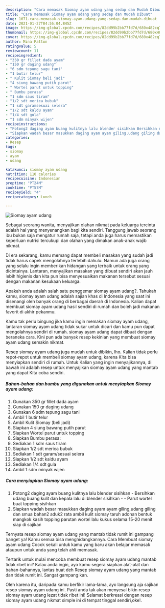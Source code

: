 ```yaml
---
description: "Cara memasak Siomay ayam udang yang sedap dan Mudah Dibuat"
title: "Cara memasak Siomay ayam udang yang sedap dan Mudah Dibuat"
slug: 1071-cara-memasak-siomay-ayam-udang-yang-sedap-dan-mudah-dibuat
date: 2021-01-27T04:56:04.845Z
image: https://img-global.cpcdn.com/recipes/82dd99b2bb77fd7d/680x482cq70/siomay-ayam-udang-foto-resep-utama.jpg
thumbnail: https://img-global.cpcdn.com/recipes/82dd99b2bb77fd7d/680x482cq70/siomay-ayam-udang-foto-resep-utama.jpg
cover: https://img-global.cpcdn.com/recipes/82dd99b2bb77fd7d/680x482cq70/siomay-ayam-udang-foto-resep-utama.jpg
author: Mina Patton
ratingvalue: 5
reviewcount: 11
recipeingredient:
- "350 gr fillet dada ayam"
- "150 gr daging udang"
- "6 sdm tepung sagu tani"
- "1 butir telur"
- " Kulit Siomay beli jadi"
- "4 siung bawang putih parut"
- " Wortel parut untuk topping"
- " Bumbu perasa"
- "1 sdm saus tiram"
- "1/2 sdt merica bubuk"
- "1 sdt garamsesuai selera"
- "1/2 sdt kaldu ayam"
- "1/4 sdt gula"
- "1 sdm minyak wijen"
recipeinstructions:
- "Potong2 daging ayam buang kulitnya lalu blender sisihkan Bersihkan udang buang kulit dan kepala lalu di blender sisihkan  Parut wortel buat topping sisihkan"
- "Siapkan wadah besar masukkan daging ayam ayam giling,udang giling dan smua bahan2 aduk2 rata ambil kulit siomay taruh adonan bentuk mangkok kasih topping parutan wortel lalu kukus selama 15-20 menit siap di sajikan"
categories:
- Resep
tags:
- siomay
- ayam
- udang

katakunci: siomay ayam udang 
nutrition: 110 calories
recipecuisine: Indonesian
preptime: "PT24M"
cooktime: "PT57M"
recipeyield: "4"
recipecategory: Lunch

---
```



![Siomay ayam udang](https://img-global.cpcdn.com/recipes/82dd99b2bb77fd7d/680x482cq70/siomay-ayam-udang-foto-resep-utama.jpg)

Sebagai seorang wanita, menyajikan olahan nikmat pada keluarga tercinta adalah hal yang menyenangkan bagi kita sendiri. Tanggung jawab seorang ibu bukan saja mengatur rumah saja, tetapi anda juga harus memastikan keperluan nutrisi tercukupi dan olahan yang dimakan anak-anak wajib nikmat.

Di era  sekarang, kamu memang dapat membeli masakan yang sudah jadi tidak harus capek mengolahnya terlebih dahulu. Namun ada juga orang yang selalu ingin memberikan hidangan yang terbaik untuk orang yang dicintainya. Lantaran, menyajikan masakan yang dibuat sendiri akan jauh lebih higienis dan kita pun bisa menyesuaikan makanan tersebut sesuai dengan makanan kesukaan keluarga. 



Apakah anda adalah salah satu penggemar siomay ayam udang?. Tahukah kamu, siomay ayam udang adalah sajian khas di Indonesia yang saat ini disenangi oleh banyak orang di berbagai daerah di Indonesia. Kalian dapat membuat siomay ayam udang hasil sendiri di rumah dan boleh jadi makanan favorit di akhir pekanmu.

Kamu tak perlu bingung jika kamu ingin memakan siomay ayam udang, lantaran siomay ayam udang tidak sukar untuk dicari dan kamu pun dapat mengolahnya sendiri di rumah. siomay ayam udang dapat dibuat dengan beraneka cara. Kini pun ada banyak resep kekinian yang membuat siomay ayam udang semakin nikmat.

Resep siomay ayam udang juga mudah untuk dibikin, lho. Kalian tidak perlu repot-repot untuk membeli siomay ayam udang, karena Kita bisa menyiapkan sendiri di rumah. Untuk Kalian yang ingin menyajikannya, di bawah ini adalah resep untuk menyajikan siomay ayam udang yang mantab yang dapat Kita coba sendiri.

<!--inarticleads1-->

##### Bahan-bahan dan bumbu yang digunakan untuk menyiapkan Siomay ayam udang:

1. Gunakan 350 gr fillet dada ayam
1. Gunakan 150 gr daging udang
1. Gunakan 6 sdm tepung sagu tani
1. Ambil 1 butir telur
1. Ambil  Kulit Siomay (beli jadi)
1. Siapkan 4 siung bawang putih parut
1. Siapkan  Wortel parut untuk topping
1. Siapkan  Bumbu perasa:
1. Sediakan 1 sdm saus tiram
1. Siapkan 1/2 sdt merica bubuk
1. Sediakan 1 sdt garam/sesuai selera
1. Siapkan 1/2 sdt kaldu ayam
1. Sediakan 1/4 sdt gula
1. Ambil 1 sdm minyak wijen




<!--inarticleads2-->

##### Cara menyiapkan Siomay ayam udang:

1. Potong2 daging ayam buang kulitnya lalu blender sisihkan - Bersihkan udang buang kulit dan kepala lalu di blender sisihkan -  - Parut wortel buat topping sisihkan
1. Siapkan wadah besar masukkan daging ayam ayam giling,udang giling dan smua bahan2 aduk2 rata ambil kulit siomay taruh adonan bentuk mangkok kasih topping parutan wortel lalu kukus selama 15-20 menit siap di sajikan




Ternyata resep siomay ayam udang yang mantab tidak rumit ini gampang banget ya! Kamu semua bisa menghidangkannya. Cara Membuat siomay ayam udang Cocok sekali untuk kamu yang baru akan belajar memasak ataupun untuk anda yang telah ahli memasak.

Tertarik untuk mulai mencoba membuat resep siomay ayam udang mantab tidak ribet ini? Kalau anda ingin, ayo kamu segera siapkan alat-alat dan bahan-bahannya, lantas buat deh Resep siomay ayam udang yang mantab dan tidak rumit ini. Sangat gampang kan. 

Oleh karena itu, daripada kamu berfikir lama-lama, ayo langsung aja sajikan resep siomay ayam udang ini. Pasti anda tak akan menyesal bikin resep siomay ayam udang lezat tidak ribet ini! Selamat berkreasi dengan resep siomay ayam udang nikmat simple ini di tempat tinggal sendiri,oke!.

